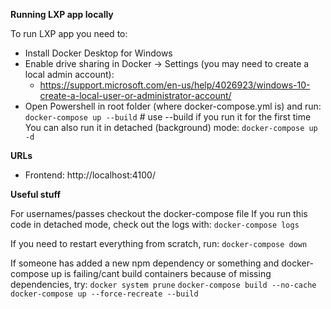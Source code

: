 **Running LXP app locally**

To run LXP app you need to:

- Install Docker Desktop for Windows
- Enable drive sharing in Docker -> Settings (you may need to create a local admin account): 
  - https://support.microsoft.com/en-us/help/4026923/windows-10-create-a-local-user-or-administrator-account/
- Open Powershell in root folder (where docker-compose.yml is) and run:
` docker-compose up --build` # use --build if you run it for the first time
You can also run it in detached (background) mode:
`docker-compose up -d`

**URLs**

- Frontend: http://localhost:4100/

**Useful stuff**

For usernames/passes checkout the docker-compose file
If you run this code in detached mode, check out the logs with:
`docker-compose logs`

If you need to restart everything from scratch, run:
`docker-compose down`

If someone has added a new npm dependency or something and docker-compose up is failing/cant build containers because of missing dependencies, try:
`docker system prune`
`docker-compose build --no-cache`
`docker-compose up --force-recreate --build`